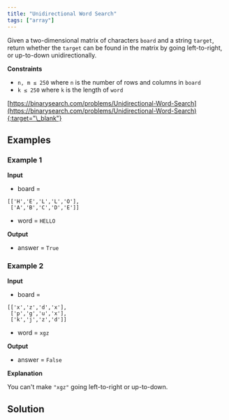 ```yaml
---
title: "Unidirectional Word Search"
tags: ["array"]
---
```


Given a two-dimensional matrix of characters `board` and a string `target`, return whether the `target` can be found in the matrix by going left-to-right, or up-to-down unidirectionally.

**Constraints**

- `n, m ≤ 250` where `n` is the number of rows and columns in `board`
- `k ≤ 250` where `k` is the length of `word`

[https://binarysearch.com/problems/Unidirectional-Word-Search](https://binarysearch.com/problems/Unidirectional-Word-Search){:target="\_blank"}

## Examples

### Example 1

**Input**

- board =

```
[['H','E','L','L','O'],
 ['A','B','C','D','E']]
```

- word = `HELLO`

**Output**

- answer = `True`

### Example 2

**Input**

- board =

```
[['x','z','d','x'],
 ['p','g','u','x'],
 ['k','j','z','d']]
```

- word = `xgz`

**Output**

- answer = `False`

**Explanation**

You can't make `"xgz"` going left-to-right or up-to-down.

## Solution

<script src="https://gist.github.com/yaeba/16da7be5123724fcf6eccc25581cef5a.js?file=Unidirectional-Word-Search.py"></script>
